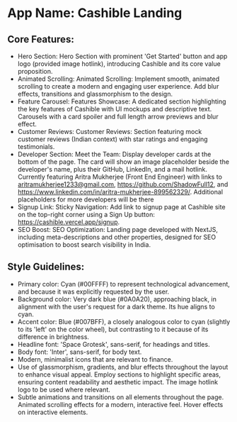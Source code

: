 # **App Name**: Cashible Landing

## Core Features:

- Hero Section: Hero Section with prominent 'Get Started' button and app logo (provided image hotlink), introducing Cashible and its core value proposition.
- Animated Scrolling: Animated Scrolling: Implement smooth, animated scrolling to create a modern and engaging user experience. Add blur effects, transitions and glassmorphism to the design.
- Feature Carousel: Features Showcase: A dedicated section highlighting the key features of Cashible with UI mockups and descriptive text. Carousels with a card spoiler and full length arrow previews and blur effect.
- Customer Reviews: Customer Reviews: Section featuring mock customer reviews (Indian context) with star ratings and engaging testimonials.
- Developer Section: Meet the Team: Display developer cards at the bottom of the page. The card will show an image placeholder beside the developer's name, plus their GitHub, LinkedIn, and a mail hotlink. Currently featuring Aritra Mukherjee (Front End Engineer) with links to aritramukherjee1233@gmail.com, https://github.com/ShadowFull12, and https://www.linkedin.com/in/aritra-mukherjee-899562329/. Additional placeholders for more developers will be there
- Signup Link: Sticky Navigation: Add link to signup page at Cashible site on the top-right corner using a Sign Up button: https://cashible.vercel.app/signup.
- SEO Boost: SEO Optimization: Landing page developed with NextJS, including meta-descriptions and other properties, designed for SEO optimisation to boost search visibility in India.

## Style Guidelines:

- Primary color: Cyan (#00FFFF) to represent technological advancement, and because it was explicitly requested by the user.
- Background color: Very dark blue (#0A0A20), approaching black, in alignment with the user's request for a dark theme. Its hue aligns to cyan.
- Accent color: Blue (#007BFF), a closely analogous color to cyan (slightly to its 'left' on the color wheel), but contrasting to it because of its difference in brightness.
- Headline font: 'Space Grotesk', sans-serif, for headings and titles.
- Body font: 'Inter', sans-serif, for body text.
- Modern, minimalist icons that are relevant to finance.
- Use of glassmorphism, gradients, and blur effects throughout the layout to enhance visual appeal. Employ sections to highlight specific areas, ensuring content readability and aesthetic impact. The image hotlink logo to be used where relevant.
- Subtle animations and transitions on all elements throughout the page. Animated scrolling effects for a modern, interactive feel. Hover effects on interactive elements.